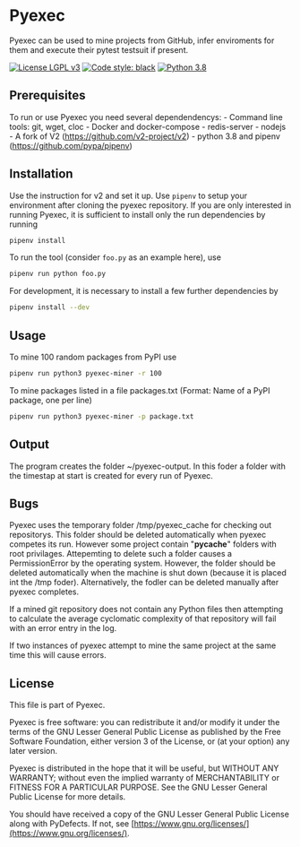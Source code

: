 # Pyexec

Pyexec can be used to mine projects from GitHub, infer enviroments for them and execute their pytest testsuit if present.

[![License LGPL v3](https://img.shields.io/badge/License-LGPL%20v3-blue.svg)](https://www.gnu.org/licenses/lgpl-3.0)
[![Code style: black](https://img.shields.io/badge/code%20style-black-000000.svg)](https://github.com/ambv/black)
[![Python 3.8](https://img.shields.io/badge/python-3.8-blue.svg)](https://www.python.org)

## Prerequisites
To run or use Pyexec you need several dependendencys:
    - Command line tools: git, wget, cloc
    - Docker and docker-compose
    - redis-server
    - nodejs
    - A fork of V2 (https://github.com/v2-project/v2)
    - python 3.8 and pipenv (https://github.com/pypa/pipenv)

## Installation
Use the instruction for v2 and set it up.
Use `pipenv` to setup your environment after cloning the pyexec repository.
If you are only interested in running Pyexec,
it is sufficient to install only the run dependencies by running
```bash
pipenv install
```
To run the tool (consider `foo.py` as an example here), use
```bash
pipenv run python foo.py
```
For development,
it is necessary to install a few further dependencies by
```bash
pipenv install --dev
```
## Usage
To mine 100 random packages from PyPI use
```bash
pipenv run python3 pyexec-miner -r 100
```
To mine packages listed in a file packages.txt (Format: Name of a PyPI package, one per line)
```bash
pipenv run python3 pyexec-miner -p package.txt
```

## Output
The program creates the folder ~/pyexec-output. 
In this foder a folder with the timestap at start is created for every run of Pyexec.

## Bugs
Pyexec uses the temporary folder /tmp/pyexec_cache for checking out repositorys.
This folder should be deleted automatically when pyexec competes its run.
However some project contain "__pycache__" folders with root privilages.
Attepemting to delete such a folder causes a PermissionError by the operating system.
However, the folder should be deleted automatically when the machine is shut down (because it is placed int the /tmp foder).
Alternatively, the fodler can be deleted manually after pyexec completes.

If a mined git repository does not contain any Python files then attempting to calculate the average cyclomatic complexity of that repository will fail with an error entry in the log.

If two instances of pyexec attempt to mine the same project at the same time this will cause errors.

## License
This file is part of Pyexec.

Pyexec is free software: you can redistribute it and/or modify
it under the terms of the GNU Lesser General Public License as published by
the Free Software Foundation, either version 3 of the License, or
(at your option) any later version.

Pyexec is distributed in the hope that it will be useful,
but WITHOUT ANY WARRANTY; without even the implied warranty of
MERCHANTABILITY or FITNESS FOR A PARTICULAR PURPOSE.  See the
GNU Lesser General Public License for more details.

You should have received a copy of the GNU Lesser General Public License
along with PyDefects.  If not, see
[https://www.gnu.org/licenses/](https://www.gnu.org/licenses/).
